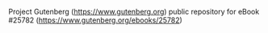 Project Gutenberg (https://www.gutenberg.org) public repository for eBook #25782 (https://www.gutenberg.org/ebooks/25782)
